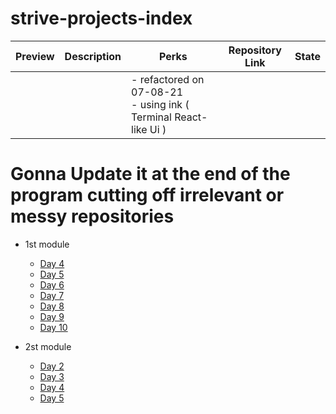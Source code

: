 # strive-projects-index

| Preview | Description | Perks                                                                       | Repository Link | State |
|---------|-------------|-----------------------------------------------------------------------------|-----------------|-------|
|         |             | - refactored on 07-08-21 <br/> - using ink ( Terminal React-like Ui ) <br/> |                 |       |


# Gonna Update it at the end of the program cutting off irrelevant or messy repositories

- 1st module
  - [Day 4](https://github.com/MaksymSharinDev/strive-apr21-M1D4)
  - [Day 5](https://github.com/MaksymSharinDev/strive-apr21-M1D5)
  - [Day 6](https://github.com/MaksymSharinDev/strive-apr21-M1D6)
  - [Day 7](https://github.com/MaksymSharinDev/strive-apr21-M1D7)
  - [Day 8](https://github.com/MaksymSharinDev/strive-apr21-M1D8)
  - [Day 9](https://github.com/MaksymSharinDev/strive-apr21-M1D9)
  - [Day 10](https://github.com/MaksymSharinDev/strive-apr21-M1D10)  


- 2st module
  - [Day 2](https://github.com/MaksymSharinDev/strive-apr21-M2D2)
  - [Day 3](https://github.com/MaksymSharinDev/strive-apr21-M2D3)
  - [Day 4](https://github.com/MaksymSharinDev/strive-apr21-M2D4)
  - [Day 5](https://github.com/MaksymSharinDev/strive-apr21-M2D5)
